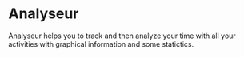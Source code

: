 # Analyseur

Analyseur helps you to track and then analyze your time with all your activities with graphical information and some statictics. 
